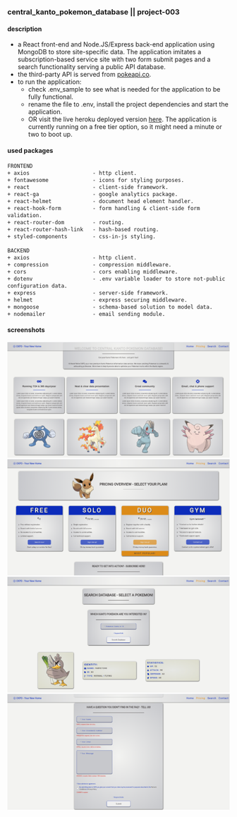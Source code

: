 ### central_kanto_pokemon_database || project-003
#### description
+ a React front-end and Node.JS/Express back-end application using MongoDB to store site-specific data. The application imitates a subscription-based service site with two form submit pages and a search functionality serving a public API database.
+ the third-party API is served from [pokeapi.co](https://pokeapi.co/).
+ to run the application:
  + check .env_sample to see what is needed for the application to be fully functional. 
  + rename the file to .env, install the project dependencies and start the application.
  + OR visit the live heroku deployed version [here](https://ckpd.herokuapp.com/). The application is currently running on a free tier option, so it might need a minute or two to boot up.

#### used packages
```
FRONTEND
+ axios                    - http client.
+ fontawesome              - icons for styling purposes.
+ react                    - client-side framework.
+ react-ga                 - google analytics package.
+ react-helmet             - document head element handler.
+ react-hook-form          - form handling & client-side form validation.
+ react-router-dom         - routing.
+ react-router-hash-link   - hash-based routing.
+ styled-components        - css-in-js styling.

BACKEND
+ axios                    - http client.
+ compression              - compression middleware.
+ cors                     - cors enabling middleware.
+ dotenv                   - .env variable loader to store not-public configuration data.
+ express                  - server-side framework.
+ helmet                   - express securing middleware.
+ mongoose                 - schema-based solution to model data.
+ nodemailer               - email sending module.
```

#### screenshots
![Screenshot](screenshot_01.png)
![Screenshot](screenshot_02.png)
![Screenshot](screenshot_03.png)
![Screenshot](screenshot_04.png)